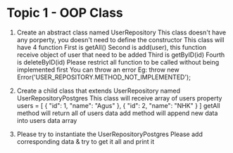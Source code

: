 # Topic 1 - OOP Class

1. Create an abstract class named UserRepository
   This class doesn't have any porperty, you doesn't need to define the constructor
   This class will have 4 function
   First is getAll()
   Second is add(user), this function receive object of user that need to be added
   Third is getByID(id)
   Fourth is deleteByID(id)
   Please restrict all function to be called without being implemented first
   You can throw an error
   Eg: throw new Error('USER_REPOSITORY.METHOD_NOT_IMPLEMENTED');

2. Create a child class that extends UserRepository named UserRepositoryPostgres
   This class will receive array of users property
   users = [
   {
   "id": 1,
   "name": "Agus"
   },
   {
   "id": 2,
   "name": "NHK"
   }
   ]
   getAll method will return all of users data
   add method will append new data into users data array

3. Please try to instantiate the UserRepositoryPostgres
   Please add corresponding data & try to get it all and print it

<!-- Clue: you can use filter & map for manipulating users data -->
